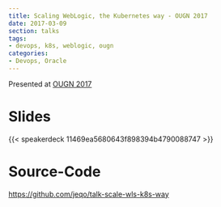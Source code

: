 ```yaml
---
title: Scaling WebLogic, the Kubernetes way - OUGN 2017
date: 2017-03-09
section: talks
tags:
- devops, k8s, weblogic, ougn
categories:
- Devops, Oracle
---
```


Presented at [OUGN 2017](http://ougn.no/varseminar-2017/)

<!--more-->

# Slides

{{< speakerdeck 11469ea5680643f898394b4790088747 >}}

# Source-Code

https://github.com/jeqo/talk-scale-wls-k8s-way
